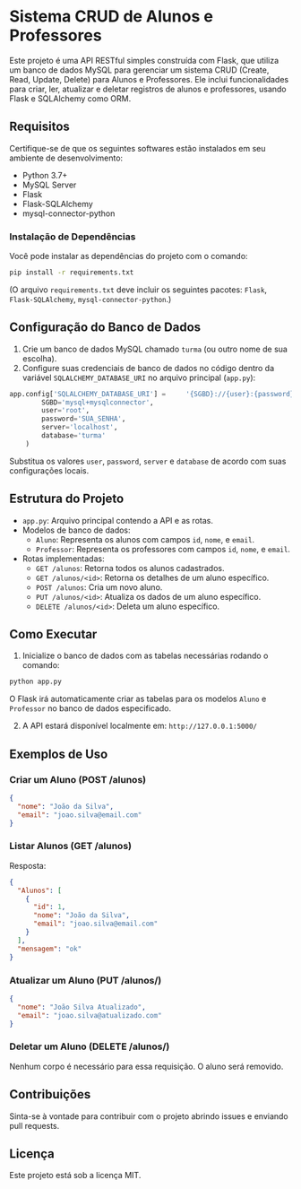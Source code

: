 
# Sistema CRUD de Alunos e Professores

Este projeto é uma API RESTful simples construída com Flask, que utiliza um banco de dados MySQL para gerenciar um sistema CRUD (Create, Read, Update, Delete) para Alunos e Professores. Ele inclui funcionalidades para criar, ler, atualizar e deletar registros de alunos e professores, usando Flask e SQLAlchemy como ORM.

## Requisitos

Certifique-se de que os seguintes softwares estão instalados em seu ambiente de desenvolvimento:

- Python 3.7+
- MySQL Server
- Flask
- Flask-SQLAlchemy
- mysql-connector-python

### Instalação de Dependências

Você pode instalar as dependências do projeto com o comando:

```bash
pip install -r requirements.txt
```

(O arquivo `requirements.txt` deve incluir os seguintes pacotes: `Flask`, `Flask-SQLAlchemy`, `mysql-connector-python`.)

## Configuração do Banco de Dados

1. Crie um banco de dados MySQL chamado `turma` (ou outro nome de sua escolha).
2. Configure suas credenciais de banco de dados no código dentro da variável `SQLALCHEMY_DATABASE_URI` no arquivo principal (`app.py`):

```python
app.config['SQLALCHEMY_DATABASE_URI'] =     '{SGBD}://{user}:{password}@{server}/{database}'.format(
        SGBD='mysql+mysqlconnector',
        user='root',
        password='SUA_SENHA',
        server='localhost',
        database='turma'
    )
```

Substitua os valores `user`, `password`, `server` e `database` de acordo com suas configurações locais.

## Estrutura do Projeto

- `app.py`: Arquivo principal contendo a API e as rotas.
- Modelos de banco de dados: 
  - `Aluno`: Representa os alunos com campos `id`, `nome`, e `email`.
  - `Professor`: Representa os professores com campos `id`, `nome`, e `email`.
- Rotas implementadas:
  - `GET /alunos`: Retorna todos os alunos cadastrados.
  - `GET /alunos/<id>`: Retorna os detalhes de um aluno específico.
  - `POST /alunos`: Cria um novo aluno.
  - `PUT /alunos/<id>`: Atualiza os dados de um aluno específico.
  - `DELETE /alunos/<id>`: Deleta um aluno específico.

## Como Executar

1. Inicialize o banco de dados com as tabelas necessárias rodando o comando:

```bash
python app.py
```

O Flask irá automaticamente criar as tabelas para os modelos `Aluno` e `Professor` no banco de dados especificado.

2. A API estará disponível localmente em: `http://127.0.0.1:5000/`

## Exemplos de Uso

### Criar um Aluno (POST /alunos)

```json
{
  "nome": "João da Silva",
  "email": "joao.silva@email.com"
}
```

### Listar Alunos (GET /alunos)

Resposta:

```json
{
  "Alunos": [
    {
      "id": 1,
      "nome": "João da Silva",
      "email": "joao.silva@email.com"
    }
  ],
  "mensagem": "ok"
}
```

### Atualizar um Aluno (PUT /alunos/<id>)

```json
{
  "nome": "João Silva Atualizado",
  "email": "joao.silva@atualizado.com"
}
```

### Deletar um Aluno (DELETE /alunos/<id>)

Nenhum corpo é necessário para essa requisição. O aluno será removido.

## Contribuições

Sinta-se à vontade para contribuir com o projeto abrindo issues e enviando pull requests.

## Licença

Este projeto está sob a licença MIT.
